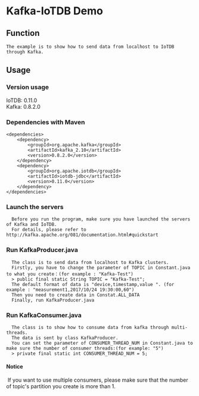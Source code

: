 <!--

    Licensed to the Apache Software Foundation (ASF) under one
    or more contributor license agreements.  See the NOTICE file
    distributed with this work for additional information
    regarding copyright ownership.  The ASF licenses this file
    to you under the Apache License, Version 2.0 (the
    "License"); you may not use this file except in compliance
    with the License.  You may obtain a copy of the License at

        http://www.apache.org/licenses/LICENSE-2.0

    Unless required by applicable law or agreed to in writing,
    software distributed under the License is distributed on an
    "AS IS" BASIS, WITHOUT WARRANTIES OR CONDITIONS OF ANY
    KIND, either express or implied.  See the License for the
    specific language governing permissions and limitations
    under the License.

-->
# Kafka-IoTDB Demo
## Function
```
The example is to show how to send data from localhost to IoTDB through Kafka.
```
## Usage
### Version usage
IoTDB: 0.11.0  
Kafka: 0.8.2.0
### Dependencies with Maven

```
<dependencies>
    <dependency>
    	<groupId>org.apache.kafka</groupId>
    	<artifactId>kafka_2.10</artifactId>
    	<version>0.8.2.0</version>
    </dependency>
    <dependency>
	    <groupId>org.apache.iotdb</groupId>
	    <artifactId>iotdb-jdbc</artifactId>
	    <version>0.11.0</version>
    </dependency>
</dependencies>
```

### Launch the servers

```
  Before you run the program, make sure you have launched the servers of Kafka and IoTDB.
  For details, please refer to http://kafka.apache.org/081/documentation.html#quickstart
```

### Run KafkaProducer.java

```
  The class is to send data from localhost to Kafka clusters.
  Firstly, you have to change the parameter of TOPIC in Constant.java to what you create：(for example : "Kafka-Test")
  > public final static String TOPIC = "Kafka-Test";
  The default format of data is "device,timestamp,value ". (for example : "measurement1,2017/10/24 19:30:00,60")
  Then you need to create data in Constat.ALL_DATA
  Finally, run KafkaProducer.java
```

### Run KafkaConsumer.java

```
  The class is to show how to consume data from kafka through multi-threads.
  The data is sent by class KafkaProducer.
  You can set the parameter of CONSUMER_THREAD_NUM in Constant.java to make sure the number of consumer threads:(for example: "5")
  > private final static int CONSUMER_THREAD_NUM = 5;
```

#### Notice 
  If you want to use multiple consumers, please make sure that the number of topic's partition you create is more than 1.